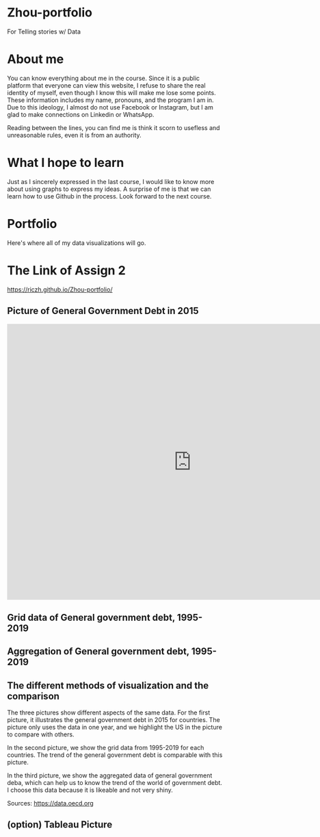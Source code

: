 # Zhou-portfolio
For Telling stories w/ Data

# About me 
You can know everything about me in the course. Since it is a public platform that everyone can view this website, I refuse to share the real identity of myself, even though I know this will make me lose some points. These information includes my name, pronouns, and the program I am in. Due to this ideology, I almost do not use Facebook or Instagram, but I am glad to make connections on Linkedin or WhatsApp. 

Reading between the lines, you can find me is think it scorn to usefless and unreasonable rules, even it is from an authority.
 
# What I hope to learn 
Just as I sincerely expressed in the last course, I would like to know more about using graphs to express my ideas. A surprise of me is that we can learn how to use Github in the process. Look forward to the next course.

# Portfolio
Here's where all of my data visualizations will go.

# The Link of Assign 2
https://riczh.github.io/Zhou-portfolio/

## Picture of General Government Debt in 2015

<iframe src="https://data.oecd.org/chart/61OZ" width="860" height="645" style="border: 0" mozallowfullscreen="true" webkitallowfullscreen="true" allowfullscreen="true"><a href="https://data.oecd.org/chart/61OZ" target="_blank">OECD Chart: General government debt, Total, % of GDP, Annual, 2015</a></iframe>

## Grid data of General government debt, 1995-2019

<div class="flourish-embed flourish-chart" data-src="visualisation/3186671" data-url="https://flo.uri.sh/visualisation/3186671/embed"><script src="https://public.flourish.studio/resources/embed.js"></script></div>

## Aggregation of General government debt, 1995-2019

<div class="flourish-embed flourish-chart" data-src="visualisation/3186868" data-url="https://flo.uri.sh/visualisation/3186868/embed"><script src="https://public.flourish.studio/resources/embed.js"></script></div>

## The different methods of visualization and the comparison

The three pictures show different aspects of the same data. For the first picture, it illustrates the general government debt in 2015 for countries. The picture only uses the data in one year, and we highlight the US in the picture to compare with others.

In the second picture, we show the grid data from 1995-2019 for each countries. The trend of the general government debt is comparable with this picture.

In the third picture, we show the aggregated data of general government deba, which can help us to know the trend of the world of government debt. I choose this data because it is likeable and not very shiny.

Sources: https://data.oecd.org

## (option) Tableau Picture
<script type='text/javascript' src='https://prod-useast-a.online.tableau.com/javascripts/api/viz_v1.js'></script><div class='tableauPlaceholder' style='width: 1163px; height: 562px;'><object class='tableauViz' width='1163' height='562' style='display:none;'><param name='host_url' value='https%3A%2F%2Fprod-useast-a.online.tableau.com%2F' /> <param name='embed_code_version' value='3' /> <param name='site_root' value='&#47;t&#47;ricardostableau' /><param name='name' value='Ricardoweek2&#47;Sheet1' /><param name='tabs' value='no' /><param name='toolbar' value='yes' /><param name='showAppBanner' value='false' /></object></div>
